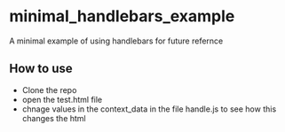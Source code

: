 # minimal_handlebars_example

A minimal example of using handlebars for future refernce 

## How to use
* Clone the repo
* open the test.html file
* chnage values in the context_data in the file handle.js to see how this changes the html
